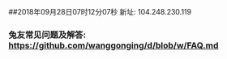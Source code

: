 ##2018年09月28日07时12分07秒 新址: 104.248.230.119
### 兔友常见问题及解答: https://github.com/wanggonging/d/blob/w/FAQ.md
